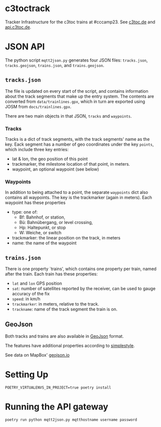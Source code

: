 # c3toctrack

Tracker Infrastructure for the c3toc trains at #cccamp23. See [c3toc.de](https://c3toc.de)
and [api.c3toc.de](https://api.c3toc.de).

# JSON API

The python script `mqtt2json.py` generates four JSON files: `tracks.json`, `tracks.geojson`, `trains.json`,
and `trains.geojson`.

## `tracks.json`

The file is updated on every start of the script, and contains information about the track segments that make up the
entry system. The contents are converted from `data/trainlines.gpx`, which in turn are exported using JOSM
from `docs/trainlines.gpx`.

There are two main objects in that JSON, `tracks` and `waypoints`.

### Tracks

Tracks is a dict of track segments, with the track
segments' name as the key. Eack segment has a number of geo coordinates under the key `points`, which include three key
entries:

* lat & lon, the geo position of this point
* trackmarker, the milestone location of that point, in meters.
* waypoint, an optional waypoint (see below)

### Waypoints

In addition to being attached to a point, the separate `waypoints` dict also contains all waypoints. The key is the
trackmarker (again in meters). Each waypoint has these properties

* type: one of:
    * Bf: Bahnhof, or station,
    * Bü: Bahnübergang, or level crossing,
    * Hp: Haltepunkt, or stop
    * W: Weiche, or switch
* trackmarker: the linear position on the track, in meters
* name: the name of the waypoint

## `trains.json`

There is one property `trains', which contains one property per train, named after the train. Each train has these
properties:

* `lat` and `lon` GPS position
* `sat`: number of satellites reported by the receiver, can be used to gauge accuracy of the fix
* `speed`: in km/h
* `trackmarker`: in meters, relative to the track.
* `trackname`: name of the track segment the train is on.

## GeoJson

Both tracks and trains are also available in [GeoJson](https://geojson.org) format.

The features have additional properties according to [simplestyle](https://github.com/mapbox/simplestyle-spec/tree/master/1.1.0).

See data on MapBox' [geojson.io](https://geojson.io/#data=data:text/x-url,https%3A%2F%2Fapi.c3toc.de%2Ftracks.geojson)

# Setting Up

```shell
POETRY_VIRTUALENVS_IN_PROJECT=true poetry install
```

# Running the API gateway

```shell
poetry run python mqtt2json.py mqtthostname username password
```